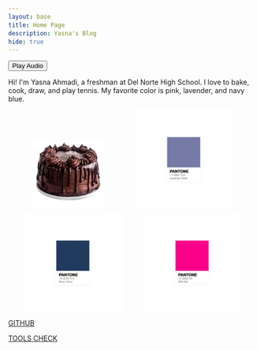 ```yaml
---
layout: base
title: Home Page
description: Yasna's Blog
hide: true
---
```


<audio id="background-audio" preload="auto">
  <source src="audio/videoplayback (1).ogg" type="audio/ogg">
  <source src="audio/videoplayback (1).mp3" type="audio/mpeg">
</audio>

<!-- Custom Play/Pause Button -->
<button id="play-button">Play Audio</button>

<script>
  const playButton = document.getElementById("play-button");
  const audio = document.getElementById("background-audio");

  // Ensure audio is fully loaded before attempting to play
  audio.addEventListener("canplaythrough", function() {
    console.log("Audio is ready to play");
  });

  playButton.addEventListener("click", function() {
    if (audio.paused) {
      // Play the audio and ensure it is loaded
      audio.play().then(() => {
        playButton.textContent = "Pause Audio";  // Change to "Pause Audio"
      }).catch(error => console.error("Audio play failed: ", error));
    } else {
      audio.pause();
      playButton.textContent = "Play Audio"; // Change to "Play Audio"
    }
  });

  // Ensure the audio starts from the beginning when played
  audio.addEventListener("play", function() {
    console.log("Audio started playing");
    // Reset to start (in case of previous playback stopping prematurely)
    audio.currentTime = 0;
  });
</script>



Hi! I'm Yasna Ahmadi, a freshman at Del Norte High School. I love to bake, cook, draw, and play tennis. My favorite color is pink, lavender, and navy blue.

<div style="display: flex; justify-content: space-evenly; gap: 10px; flex-wrap: wrap;">
  <img src="images/image-removebg-preview.png" alt="alt text" style="width: 150px; height: auto; margin-top: 60px;">
  <img src="images/lavender panton2.png" alt="alt text" style="width: 200px; height: auto;">
  <img src="images/navy blue pantone.png" alt="alt text" style="width: 200px; height: auto;">
  <img src="images/pinkpantone.png" alt="alt text"
  style="width: 200px; height:auto;">
</div>

[GITHUB](https://github.com/yasna459/yascoolblog)

[TOOLS CHECK](https://yasna459.github.io/yascoolblog/devops/tools/verify)

